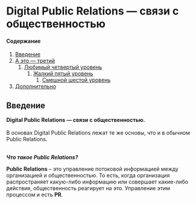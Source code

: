 # Digital Public Relations — связи с общественностью

<h4>Содержание</h4>
<ol>
  <li><a href="#Введение">Введение</a></li>
  <li><a href="#">А это — третий</a>
    <ol>
      <li><a href="#">Любимый четвертый уровень</a>
        <ol>
          <li><a href="#">Жалкий пятый уровень</a>
            <ol>
              <li><a href="#">Смешной шестой уровень</a></li>
            </ol>
          </li>
        </ol>
      </li>
    </ol>
  </li>
  <li><a href="#Дополнительно">Дополнительно</a></li>
</ol>

## Введение
**Digital Public Relations — связи с общественностью.** <br> <br>
В основах Digital Public Relations лежат те же основы, что и в обычном Public Relations. <br> <br>

***Что такое Public Relations?***

**Public Relations** – это управление потоковой информацией между организацией и общественностью. 
То есть, когда организация распространяет какую-либо информацию или совершает какие-либо действия, общественность реагирует на это. Управление этим процессом и есть **PR**.

